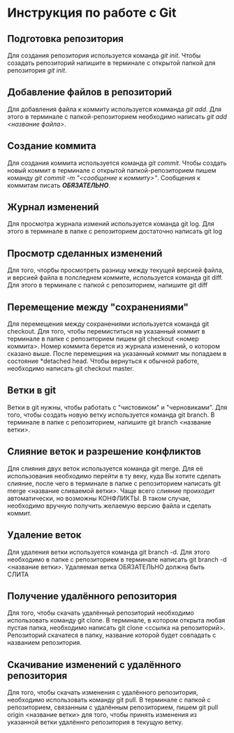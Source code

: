 # Инструкция по работе с Git

## Подготовка репозитория
Для создания репозитория используется команда *git init*. Чтобы созадать репозиторий напишите в терминале с открытой папкой для репозитория *git init*.

## Добавление файлов в репозиторий

Для добавления файла к коммиту используется комманда *git add*. Для этого в терминале с папкой-репозиторием необходимо написать *git add <название файла>*.

## Создание коммита
Для создания коммита используется команда *git commit*. Чтобы создать новый коммит в терминале с открытой папкой-репозиторием пишем команду *git commit -m "<сообщение к коммиту>"*. Сообщения к коммитам писать ***ОБЯЗАТЕЛЬНО***.

## Журнал изменений

Для просмотра журнала измений используется команда git log. Для этого в терминале в папке с репозиторием достаточно написать git log

## Просмотр сделанных изменений
Для того, чторбы просмотреть разницу между текущей версией файла, и версией файла в полследнем коммите, используется команда git diff. Для этого в терминале с папкой с репозиторием, напишите git diff 

## Перемещение между "сохранениями" 

Для перемещения между сохранениями используется команда git checkout. Для того, чтобы перемиститься на указанный коммит в терминале в папке с репозиторием пишем git checkout <номер коммита>. Номер коммита берется из журнала изменений, о котором сказано выше. После перемещния на указанный коммит мы попадаем в состояние *detached head. Чтобы вернуться к обычной работе, необходимо написать git checkout master. 

## Ветки в git 

Ветки в git нужны, чтобы работать с "чистовиком" и "черновиками". Для того, чтобы создать новую ветку используется команда git branch. В терминале в папке с репозиторием, напишите git branch <название ветки>. 

## Слияние веток и разрешение конфликтов

Для слияния двух веток используется команда git merge. Для её использования необходимо перейти в ту веку, куда Вы хотите сделать слияние, после чего в терминале в папке с репозиторием написать git merge <название сливаемой ветки>. Чаще всего слияние проиходит автоматически, но возможны КОНФЛИКТЫ. В таком случае, необходимо вручную получить желаемую версию файла и сделать коммит.

## Удаление веток
Для удаления ветки используется команда git branch -d. Для этого необходимо в папке с репозиторием в терминале написать git branch -d <название ветки>. Удаляемая ветка ОБЯЗАТЕЛЬНО должна быть СЛИТА 

## Получение удалённого репозитория

Для того, чтобы скачать удалённый репозиторий необходимо использовать команду git clone. В терминале, в котором открыта любая пустая папка, необходимо написать git clone <ссылка на репозиторий>. Репозиторий скачатеся в папку, название которой будет совпадать с названием репозитория.

## Скачивание изменений с удалённого репозитория

Для того, чтобы скачать изменения с удалённого репозитория, необходимо использовать команду git pull. В терминале с папкой с репозиторием, связанным с удалённым репозиторием, пишем git pull origin <название ветки> для того, чтобы принять изменения из указанной ветки удалённго репозитория в текущую ветку.